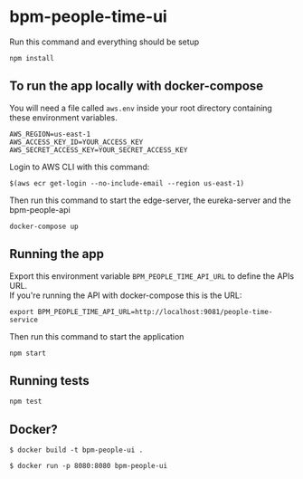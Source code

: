 # bpm-people-time-ui

Run this command and everything should be setup
```
npm install
```

## To run the app locally with docker-compose
You will need a file called `aws.env` inside your root directory containing these environment variables.
```
AWS_REGION=us-east-1
AWS_ACCESS_KEY_ID=YOUR_ACCESS_KEY
AWS_SECRET_ACCESS_KEY=YOUR_SECRET_ACCESS_KEY
```

Login to AWS CLI with this command:
```
$(aws ecr get-login --no-include-email --region us-east-1)
```
 
Then run this command to start the edge-server, the eureka-server and the bpm-people-api
```
docker-compose up
```

## Running the app

Export this environment variable `BPM_PEOPLE_TIME_API_URL` to define the APIs URL.  
If you're running the API with docker-compose this is the URL:
```
export BPM_PEOPLE_TIME_API_URL=http://localhost:9081/people-time-service
```

Then run this command to start the application
```
npm start
```

## Running tests

```
npm test
```


## Docker?

```
$ docker build -t bpm-people-ui .
```


```
$ docker run -p 8080:8080 bpm-people-ui
```
